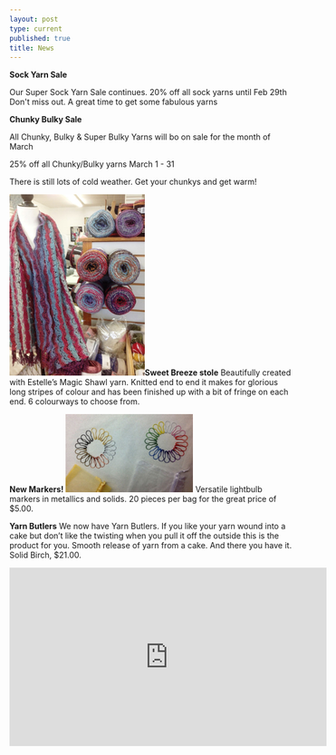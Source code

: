 ```yaml
---
layout: post
type: current
published: true
title: News
---
```

<strong>Sock Yarn Sale</strong>

Our Super Sock Yarn Sale continues.
20% off all sock yarns until Feb 29th  
Don't miss out. A great time to get some fabulous yarns

<strong>Chunky Bulky Sale</strong>

All Chunky, Bulky & Super Bulky Yarns will bo on sale
for the month of March

25% off all Chunky/Bulky yarns
March 1 - 31  

There is still lots of cold weather. Get your chunkys and get warm!

<img src="/img/stole.jpg" width="239" height="320" /><strong>Sweet Breeze stole</strong>
Beautifully created with Estelle’s Magic Shawl yarn. Knitted end to end it makes for glorious long stripes of colour and has been finished up with a bit of fringe on each end. 6 colourways to choose from.

<strong>New Markers!</strong>
<img src="/img/new_markers.jpg" width="225" height="138" />
Versatile lightbulb markers in metallics and solids. 20 pieces per bag for the great price of $5.00.

<strong>Yarn Butlers</strong>
We now have Yarn Butlers. If you like your yarn wound into a cake but don’t like the twisting when you pull it off the outside this is the product for you. Smooth release of yarn from a cake. And there you have it. Solid Birch, $21.00. 

<iframe width="560" height="315" src="https://www.youtube.com/embed/lvNO_bjyV-M" frameborder="0" allow="accelerometer; autoplay; encrypted-media; gyroscope; picture-in-picture" allowfullscreen></iframe>
